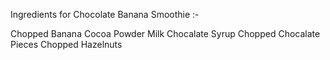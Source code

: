 Ingredients for Chocolate Banana Smoothie :-

Chopped Banana
Cocoa Powder
Milk
Chocalate Syrup
Chopped Chocalate Pieces
Chopped Hazelnuts 






